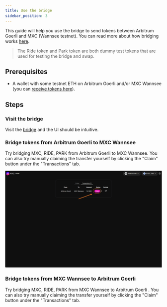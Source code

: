 ```yaml
---
title: Use the bridge
sidebar_position: 3
---
```


This guide will help you use the bridge to send tokens between Arbitrum Goerli and MXC (Wannsee testnet). You can read more about how bridging works [here](/docs/Designs/Bridge). 

> The Ride token and Park token are both dummy test tokens that are used for testing the bridge and swap.

## Prerequisites

- A wallet with some testnet ETH on Arbitrum Goerli and/or MXC Wannsee (you can [receive tokens here](/docs/Tutorials/receive-tokens)).

## Steps 

### Visit the bridge
Visit the [bridge](https://wannsee-bridge.mxc.com/) and the UI should be intuitive.

### Bridge tokens from Arbitrum Goerli to MXC Wannsee
Try bridging MXC, RIDE, PARK from Arbitrum Goerli to MXC Wannsee. You can also try manually claiming the transfer yourself by clicking the "Claim" button under the "Transactions" tab.

![bridge claim](./img/claim.png)

### Bridge tokens from MXC Wannsee to Arbitrum Goerli
Try bridging MXC, RIDE, PARK from MXC Wannsee to Arbitrum Goerli . You can also try manually claiming the transfer yourself by clicking the "Claim" button under the "Transactions" tab.
